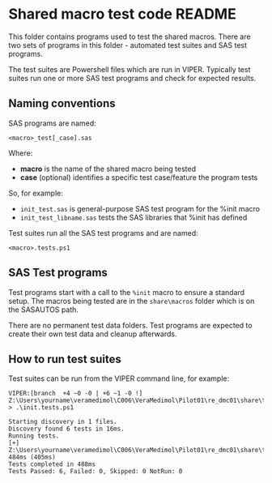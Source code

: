# Shared macro test code README

This folder contains programs used to test the shared macros.
There are two sets of programs in this folder - automated test suites and
SAS test programs.

The test suites are Powershell files which are run in VIPER. Typically 
test suites run one or more SAS test programs and check for expected results.


## Naming conventions

SAS programs are named:
```
<macro>_test[_case].sas
```
Where:
- **macro** is the name of the shared macro being tested
- **case** (optional) identifies a specific test case/feature the program tests


So, for example:
- `init_test.sas` is general-purpose SAS test program for the %init macro
- `init_test_libname.sas` tests the SAS libraries that %init has defined


Test suites run all the SAS test programs and are named:
```
<macro>.tests.ps1
```

## SAS Test programs

Test programs start with a call to the `%init` macro to 
ensure a standard setup. The macros being tested are in the
`share\macros` folder which is on the SASAUTOS path.

There are no permanent test data folders. Test programs are expected
to create their own test data and cleanup afterwards.

## How to run test suites

Test suites can be run from the VIPER command line, for example:
```
VIPER:[branch  +4 ~0 -0 | +6 ~1 -0 !] Z:\Users\yourname\veramedimol\C006\VeraMedimol\Pilot01\re_dmc01\share\tests
> .\init.tests.ps1

Starting discovery in 1 files.
Discovery found 6 tests in 16ms.
Running tests.
[+] Z:\Users\yourname\veramedimol\C006\VeraMedimol\Pilot01\re_dmc01\share\tests\code\init.tests.ps1 484ms (405ms)
Tests completed in 488ms
Tests Passed: 6, Failed: 0, Skipped: 0 NotRun: 0
```


